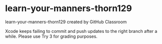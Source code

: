 # learn-your-manners-thorn129
learn-your-manners-thorn129 created by GitHub Classroom

Xcode keeps failing to commit and push updates to the right branch after a while. Please use Try 3 for grading purposes.
